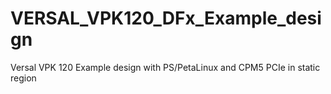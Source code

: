 # VERSAL_VPK120_DFx_Example_design
Versal VPK 120  Example design  with  PS/PetaLinux and CPM5 PCIe in static region
